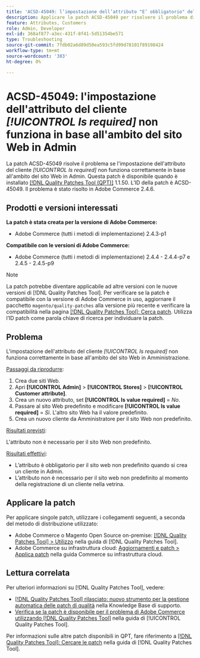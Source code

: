 ```yaml
---
title: 'ACSD-45049: l’impostazione dell’attributo "E’ obbligatorio" del cliente non funziona secondo l’ambito del sito web in Admin'
description: Applicare la patch ACSD-45049 per risolvere il problema di Adobe Commerce in cui l'attributo cliente "[!UICONTROL Is required]" non viene correttamente sostituito in base all'ambito del sito Web in Admin.
feature: Attributes, Customers
role: Admin, Developer
exl-id: 368af877-a3ec-431f-8f41-5d51354be571
type: Troubleshooting
source-git-commit: 7fdb02a6d89d50ea593c5fd99d78101f89198424
workflow-type: tm+mt
source-wordcount: '383'
ht-degree: 0%

---
```


# ACSD-45049: l&#39;impostazione dell&#39;attributo del cliente *[!UICONTROL Is required]* non funziona in base all&#39;ambito del sito Web in Admin

La patch ACSD-45049 risolve il problema se l&#39;impostazione dell&#39;attributo del cliente *[!UICONTROL Is required]* non funziona correttamente in base all&#39;ambito del sito Web in Admin. Questa patch è disponibile quando è installato [[!DNL Quality Patches Tool (QPT)]](/help/tools/quality-patches-tool/usage.md) 1.1.50. L’ID della patch è ACSD-45049. Il problema è stato risolto in Adobe Commerce 2.4.6.

## Prodotti e versioni interessati

**La patch è stata creata per la versione di Adobe Commerce:**

* Adobe Commerce (tutti i metodi di implementazione) 2.4.3-p1

**Compatibile con le versioni di Adobe Commerce:**

* Adobe Commerce (tutti i metodi di implementazione) 2.4.4 - 2.4.4-p7 e 2.4.5 - 2.4.5-p9

>[!NOTE]
>
>La patch potrebbe diventare applicabile ad altre versioni con le nuove versioni di [!DNL Quality Patches Tool]. Per verificare se la patch è compatibile con la versione di Adobe Commerce in uso, aggiornare il pacchetto `magento/quality-patches` alla versione più recente e verificare la compatibilità nella pagina [[!DNL Quality Patches Tool]: Cerca patch](https://experienceleague.adobe.com/tools/commerce-quality-patches/index.html?lang=it). Utilizza l’ID patch come parola chiave di ricerca per individuare la patch.

## Problema

L&#39;impostazione dell&#39;attributo del cliente *[!UICONTROL Is required]* non funziona correttamente in base all&#39;ambito del sito Web in Amministrazione.

<u>Passaggi da riprodurre</u>:

1. Crea due siti Web.
1. Apri **[!UICONTROL Admin]** > **[!UICONTROL Stores]** > **[!UICONTROL Customer attribute]**.
1. Crea un nuovo attributo, set **[!UICONTROL Is value required]** = *No*.
1. Passare al sito Web predefinito e modificare **[!UICONTROL Is value required]** = *Sì*. L&#39;altro sito Web ha il valore predefinito.
1. Crea un nuovo cliente da Amministratore per il sito Web non predefinito.

<u>Risultati previsti</u>:

L&#39;attributo non è necessario per il sito Web non predefinito.

<u>Risultati effettivi</u>:

* L’attributo è obbligatorio per il sito web non predefinito quando si crea un cliente in Admin.
* L’attributo non è necessario per il sito web non predefinito al momento della registrazione di un cliente nella vetrina.

## Applicare la patch

Per applicare singole patch, utilizzare i collegamenti seguenti, a seconda del metodo di distribuzione utilizzato:

* Adobe Commerce o Magento Open Source on-premise: [[!DNL Quality Patches Tool] > Utilizzo](/help/tools/quality-patches-tool/usage.md) nella guida di [!DNL Quality Patches Tool].
* Adobe Commerce su infrastruttura cloud: [Aggiornamenti e patch > Applica patch](https://experienceleague.adobe.com/docs/commerce-cloud-service/user-guide/develop/upgrade/apply-patches.html?lang=it) nella guida Commerce su infrastruttura cloud.

## Lettura correlata

Per ulteriori informazioni su [!DNL Quality Patches Tool], vedere:

* [[!DNL Quality Patches Tool] rilasciato: nuovo strumento per la gestione automatica delle patch di qualità](https://experienceleague.adobe.com/it/docs/commerce-operations/tools/quality-patches-tool/quality-patches-tool-to-self-serve-quality-patches) nella Knowledge Base di supporto.
* [Verifica se la patch è disponibile per il problema di Adobe Commerce utilizzando  [!DNL Quality Patches Tool]](/help/tools/quality-patches-tool/patches-available-in-qpt/check-patch-for-magento-issue-with-magento-quality-patches.md) nella guida di [!UICONTROL Quality Patches Tool].


Per informazioni sulle altre patch disponibili in QPT, fare riferimento a [[!DNL Quality Patches Tool]: Cercare le patch](https://experienceleague.adobe.com/tools/commerce-quality-patches/index.html?lang=it) nella guida di [!DNL Quality Patches Tool].
